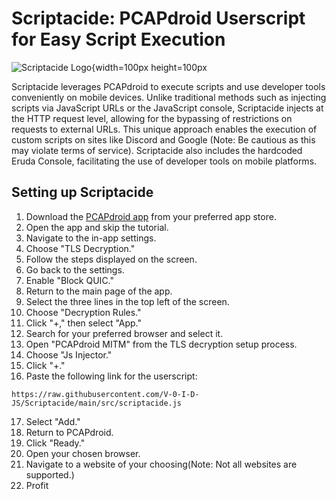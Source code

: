 # Scriptacide: PCAPdroid Userscript for Easy Script Execution

![Scriptacide Logo](https://github.com/V-0-I-D-JS/Scriptacide/blob/52f4cb42e557cc5f316ab3d42b4f057579fe72c6/images/20240105_125223_0000.png){width=100px height=100px

Scriptacide leverages PCAPdroid to execute scripts and use developer tools conveniently on mobile devices. Unlike traditional methods such as injecting scripts via JavaScript URLs or the JavaScript console, Scriptacide injects at the HTTP request level, allowing for the bypassing of restrictions on requests to external URLs. This unique approach enables the execution of custom scripts on sites like Discord and Google (Note: Be cautious as this may violate terms of service). Scriptacide also includes the hardcoded Eruda Console, facilitating the use of developer tools on mobile platforms.

## Setting up Scriptacide

1. Download the [PCAPdroid app](https://play.google.com/store/apps/details?id=com.emanuelef.remote_capture) from your preferred app store.
2. Open the app and skip the tutorial.
3. Navigate to the in-app settings.
4. Choose "TLS Decryption."
5. Follow the steps displayed on the screen.
6. Go back to the settings.
7. Enable "Block QUIC."
8. Return to the main page of the app.
9. Select the three lines in the top left of the screen.
10. Choose "Decryption Rules."
11. Click "+," then select "App."
12. Search for your preferred browser and select it.
13. Open "PCAPdroid MITM" from the TLS decryption setup process.
14. Choose "Js Injector."
15. Click "+."
16. Paste the following link for the userscript:
   ```
   https://raw.githubusercontent.com/V-0-I-D-JS/Scriptacide/main/src/scriptacide.js
   ```
17. Select "Add."
18. Return to PCAPdroid.
19. Click "Ready."
20. Open your chosen browser.
21. Navigate to a website of your choosing(Note: Not all websites are supported.)
22. Profit
